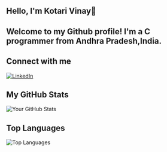 ## Hello, I'm Kotari Vinay👋

## Welcome to my Github profile! I'm a C programmer from Andhra Pradesh,India.

<!--
**KotariVinay/KotariVinay** is a ✨ _special_ ✨ repository because its `README.md` (this file) appears on your GitHub profile.

Here are some ideas to get you started:

- 🔭 I’m currently working on C projects
- 🌱 I’m currently learning Embedded Systems
- 👯 I’m looking to collaborate on Embedded Systems projects
- 💬 Ask me about ->Embedded Systems,C Programming,Indian Cricket,AP Politics
- 😄 Pronouns: He/Him
- ⚡ Fun fact: I am dedicated to improving my skills and knowledge everyday.Currently,Iam doing 100-day challenge focused on embedded systems, sharing my journey and insights with others on LinkedIn."
-->
## Connect with me

[![LinkedIn](https://github.com/KotariVinay/yourrepository/raw/main/assets/linkedin-logo.png)](https://www.linkedin.com/in/KotariVinay)


## My GitHub Stats

![Your GitHub Stats](https://github-readme-stats.vercel.app/api?username=KotariVinay&show_icons=true)

## Top Languages

![Top Languages](https://github-readme-stats.vercel.app/api/top-langs/?username=KotariVinay&layout=compact)
